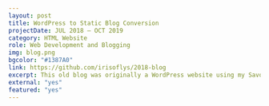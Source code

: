 ```yaml
---
layout: post
title: WordPress to Static Blog Conversion
projectDate: JUL 2018 – OCT 2019
category: HTML Website
role: Web Development and Blogging
img: blog.png 
bgcolor: "#1387A0"
link: https://github.com/irisoflys/2018-blog
excerpt: This old blog was originally a WordPress website using my Savona child theme, but I recreated it as a static Jekyll blog with a few modifications. I am planning on remaking this blog in 2022.
external: "yes"
featured: "yes"
---
```

